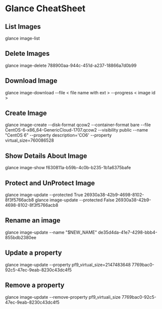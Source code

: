 # Glance CheatSheet

## List Images
glance image-list

## Delete Images
glance image-delete 788900aa-944c-451d-a237-18866a7d0b99

## Download Image
glance image-download --file < file name with ext > --progress < image id >

## Create Image
glance image-create --disk-format qcow2 --container-format bare --file CentOS-6-x86_64-GenericCloud-1707.qcow2 --visibility public --name "CentOS 6" --property description='CO6' --property virtual_size=760086528

## Show Details About Image
glance image-show f630811a-b59b-4c0b-b235-1b1a6375bafe

## Protect and UnProtect Image
glance image-update --protected True 26930a38-42b9-4698-8102-8f3f5766acb8
glance image-update --protected False 26930a38-42b9-4698-8102-8f3f5766acb8

## Rename an image
glance image-update --name "$NEW_NAME" de35d4da-41e7-4298-bbb4-855bdb2380ee

## Update a property
glance image-update --property pf9_virtual_size=2147483648 7769bac0-92c5-47ec-9eab-8230c43dc4f5

## Remove a property
glance image-update --remove-property pf9_virtuali_size 7769bac0-92c5-47ec-9eab-8230c43dc4f5
